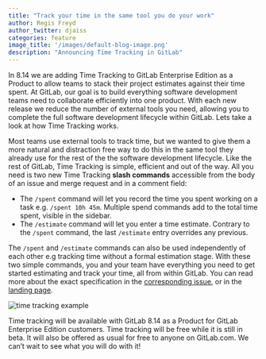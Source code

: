```yaml
---
title: "Track your time in the same tool you do your work"
author: Regis Freyd
author_twitter: djaiss
categories: feature
image_title: '/images/default-blog-image.png'
description: "Announcing Time Tracking in GitLab"
---
```


In 8.14 we are adding Time Tracking to GitLab Enterprise Edition as a Product to allow teams to stack their project estimates against their time spent. At GitLab, our goal is to build everything software development teams need to collaborate efficiently into one product. With each new release we reduce the number of external tools you need, allowing you to complete the full software development lifecycle within GitLab. Lets take a look at how Time Tracking works.

<!-- more -->

Most teams use external tools to track time, but we wanted to give them a more natural and distraction free way to do this in the same tool they already use for the rest of the the software development lifecycle. Like the rest of GitLab, Time Tracking is simple, efficient and out of the way. All you need is two new Time Tracking **slash commands** accessible from the body of an issue and merge request and in a comment field:

- The `/spent` command will let you record the time you spent working on a task e.g. `/spent 10h 45m`. Multiple spend commands add to the total time spent, visible in the sidebar.
- The `/estimate` command will let you enter a time estimate. Contrary to the `/spent` command, the last `/estimate` entry overrides any previous.

The `/spent` and `/estimate` commands can also be used independently of each other e.g tracking time without a formal estimation stage. With these two simple commands, you and your team have everything you need to get started estimating and track your time, all from within GitLab. You can read more about the exact specification in the [corresponding issue](https://gitlab.com/gitlab-org/gitlab-ee/issues/985), or in the [landing page](https://about.gitlab.com/features/time-tracking/).

![time tracking example](images/blogimages/track-your-time-in-the-same-tool-you-do-your-work/time_tracking.png)

Time tracking will be available with GitLab 8.14 as a Product for GitLab Enterprise Edition customers. Time tracking will be free while it is still in beta. It will also be offered as usual for free to anyone on GitLab.com. We can’t wait to see what you will do with it!
